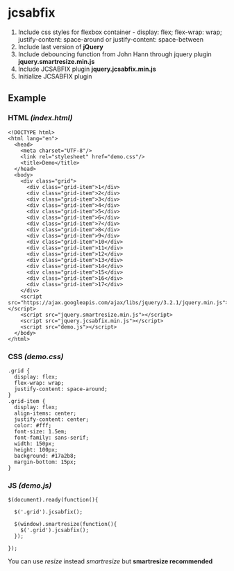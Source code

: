 # jcsabfix

1. Include css styles for flexbox container -  display: flex; flex-wrap: wrap; justify-content: space-around or justify-content: space-between 
2. Include last version of **jQuery**
3. Include debouncing function from John Hann through jquery plugin **jquery.smartresize.min.js**
4. Include JCSABFIX plugin **jquery.jcsabfix.min.js**
5. Initialize JCSABFIX plugin

## Example

### HTML *(index.html)*

    <!DOCTYPE html>
    <html lang="en">
      <head>
        <meta charset="UTF-8"/>
        <link rel="stylesheet" href="demo.css"/>
        <title>Demo</title>
      </head>
      <body>
        <div class="grid">
          <div class="grid-item">1</div>
          <div class="grid-item">2</div>
          <div class="grid-item">3</div>
          <div class="grid-item">4</div>
          <div class="grid-item">5</div>
          <div class="grid-item">6</div>
          <div class="grid-item">7</div>
          <div class="grid-item">8</div>
          <div class="grid-item">9</div>
          <div class="grid-item">10</div>
          <div class="grid-item">11</div>
          <div class="grid-item">12</div>
          <div class="grid-item">13</div>
          <div class="grid-item">14</div>
          <div class="grid-item">15</div>
          <div class="grid-item">16</div>
          <div class="grid-item">17</div>
        </div>
        <script src="https://ajax.googleapis.com/ajax/libs/jquery/3.2.1/jquery.min.js"></script>
        <script src="jquery.smartresize.min.js"></script>
        <script src="jquery.jcsabfix.min.js"></script>
        <script src="demo.js"></script>
      </body>
    </html>
   
    
### CSS *(demo.css)*

    .grid {
      display: flex;
      flex-wrap: wrap;
      justify-content: space-around;
    }
    .grid-item {
      display: flex;
      align-items: center;
      justify-content: center;
      color: #fff;
      font-size: 1.5em;
      font-family: sans-serif;
      width: 150px;
      height: 100px;
      background: #17a2b8;
      margin-bottom: 15px;
    }
    
### JS *(demo.js)*

    $(document).ready(function(){
    
      $('.grid').jcsabfix();
    
      $(window).smartresize(function(){
        $('.grid').jcsabfix();
      });
    
    });
You can use *resize* instead *smartresize* but **smartresize recommended**
